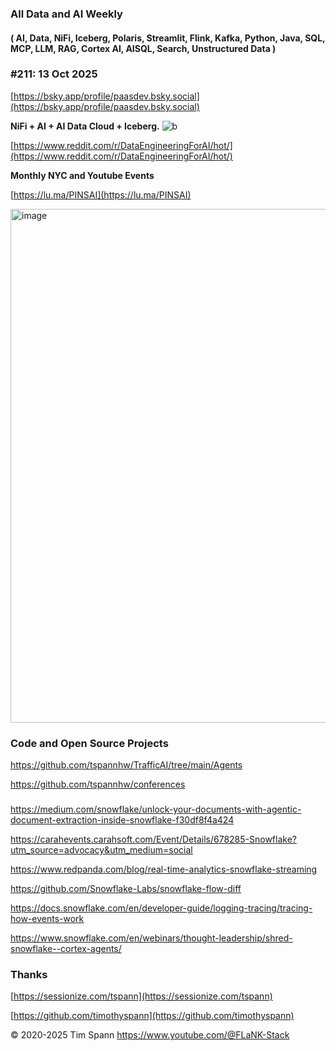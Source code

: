 
###  All Data and AI Weekly 
#### ( AI, Data, NiFi, Iceberg, Polaris, Streamlit, Flink, Kafka, Python, Java, SQL, MCP, LLM, RAG, Cortex AI, AISQL, Search, Unstructured Data )  
### #211: 13 Oct 2025

[https://bsky.app/profile/paasdev.bsky.social](https://bsky.app/profile/paasdev.bsky.social)

**NiFi + AI + AI Data Cloud + Iceberg.**
![b](https://images.credential.net/badge/tiny/g6fomszs_1741624330730_badge.png)

[https://www.reddit.com/r/DataEngineeringForAI/hot/](https://www.reddit.com/r/DataEngineeringForAI/hot/)

**Monthly NYC and Youtube Events**

[https://lu.ma/PINSAI](https://lu.ma/PINSAI)


<img width="1775" height="822" alt="image" src="https://github.com/user-attachments/assets/1bac957b-cce6-4889-896b-ab7fbca27102" />


### Code and Open Source Projects


https://github.com/tspannhw/TrafficAI/tree/main/Agents

https://github.com/tspannhw/conferences


###

https://medium.com/snowflake/unlock-your-documents-with-agentic-document-extraction-inside-snowflake-f30df8f4a424

https://carahevents.carahsoft.com/Event/Details/678285-Snowflake?utm_source=advocacy&utm_medium=social

https://www.redpanda.com/blog/real-time-analytics-snowflake-streaming

https://github.com/Snowflake-Labs/snowflake-flow-diff

https://docs.snowflake.com/en/developer-guide/logging-tracing/tracing-how-events-work

https://www.snowflake.com/en/webinars/thought-leadership/shred-snowflake--cortex-agents/



### Thanks


[https://sessionize.com/tspann](https://sessionize.com/tspann)

[https://github.com/timothyspann](https://github.com/timothyspann)



&copy; 2020-2025 Tim Spann  https://www.youtube.com/@FLaNK-Stack



